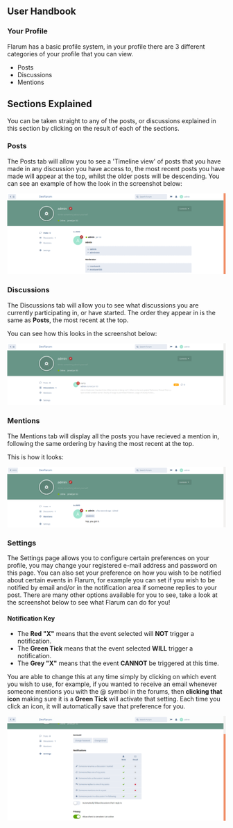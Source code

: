 ## User Handbook
### Your Profile

Flarum has a basic profile system, in your profile there are 3 different categories of your profile that you can view.

 - Posts
 - Discussions
 - Mentions

## Sections Explained

You can be taken straight to any of the posts, or discussions explained in this section by clicking on the result of each of the sections.

### Posts 
The Posts tab will allow you to see a 'Timeline view' of posts that you have made in any discussion you have access to, the most recent posts you have made will appear at the top, whilst the older posts will be descending.
You can see an example of how the look in the screenshot below:

![SS - Posts section](687474703a2f2f692e696d6775722e636f6d2f42756538425a312e706e67.png)

### Discussions
The Discussions tab will allow you to see what discussions you are currently participating in, or have started. The order they appear in is the same as **Posts**, the most recent at the top.

You can see how this looks in the screenshot below:

![SS - Discussions section](687474703a2f2f692e696d6775722e636f6d2f5a316a41324e622e706e67.png)

### Mentions
The Mentions tab will display all the posts you have recieved a mention in, following the same ordering by having the most recent at the top.

This is how it looks:

![SS - Mentions section](687474703a2f2f692e696d6775722e636f6d2f34536762687a4c2e706e67.png)

### Settings

The Settings page allows you to configure certain preferences on your profile, you may change your registered e-mail address and password on this page. You can also set your preference on how you wish to be notified about certain events in Flarum, for example you can set if you wish to be notified by email and/or in the notification area if someone replies to your post. There are many other options available for you to see, take a look at the screenshot below to see what Flarum can do for you!

#### Notification Key

 - The **Red "X"** means that the event selected will **NOT** trigger a notification.
 - The **Green Tick** means that the event selected **WILL** trigger a notification.
 - The **Grey "X"** means that the event **CANNOT** be triggered at this time.
 
You are able to change this at any time simply by clicking on which event you wish to use, for example, if you wanted to receive an email whenever someone mentions you with the @ symbol in the forums, then **clicking that icon** making sure it is a **Green Tick** will activate that setting. Each time you click an icon, it will automatically save that preference for you.

![SS - Notification settings area](687474703a2f2f692e696d6775722e636f6d2f3744355a65506c2e706e67.png)
